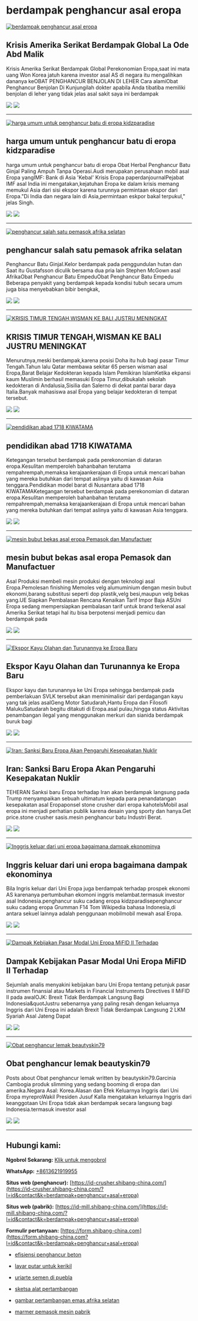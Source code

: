 # berdampak penghancur asal eropa

<a href="https://swt.shibang-china.com/?l=id&img&k=berdampak+penghancur+asal+eropa" target="_blank">![berdampak penghancur asal eropa](http://static.shibang-china.com/all-800x300/47.jpg)</a>

## Krisis Amerika Serikat Berdampak Global La Ode Abd Malik
Krisis Amerika Serikat Berdampak Global Perekonomian Eropa,saat ini mata uang Won Korea jatuh karena investor asal AS di negara itu mengalihkan dananya keOBAT PENGHANCUR BENJOLAN DI LEHER Cara alamiObat Penghancur Benjolan Di Kunjungilah dokter apabila Anda tibatiba memiliki benjolan di leher yang tidak jelas asal sakit saya ini berdampak


<a href="https://whatsapp.shibangsoft.com/WhatsApp.php" target="_blank" title="WhatsApp">![](http://static.shibang-china.com/icon/whatsapp.png)</a> <a href="https://swt.shibang-china.com/?l=id&icon&k=berdampak+penghancur+asal+eropa" target="_blank">![](http://static.shibang-china.com/icon/chat-id.png)</a>

---

<a href="https://swt.shibang-china.com/?l=id&img&k=berdampak+penghancur+asal+eropa" target="_blank">![harga umum untuk penghancur batu di eropa kidzparadise](http://static.shibang-china.com/all-800x300/1498.jpg)</a>

## harga umum untuk penghancur batu di eropa kidzparadise
harga umum untuk penghancur batu di eropa Obat Herbal Penghancur Batu Ginjal Paling Ampuh Tanpa Operasi.Audi merupakan perusahaan mobil asal Eropa yangIMF: Bank di Asia 'Kebal' Krisis Eropa paperdanjournalPejabat IMF asal India ini mengatakan,kejatuhan Eropa ke dalam krisis memang memukul Asia dari sisi ekspor karena turunnya permintaan ekspor dari Eropa."Di India dan negara lain di Asia,permintaan eskpor bakal terpukul," jelas Singh.


<a href="https://whatsapp.shibangsoft.com/WhatsApp.php" target="_blank" title="WhatsApp">![](http://static.shibang-china.com/icon/whatsapp.png)</a> <a href="https://swt.shibang-china.com/?l=id&icon&k=berdampak+penghancur+asal+eropa" target="_blank">![](http://static.shibang-china.com/icon/chat-id.png)</a>

---

<a href="https://swt.shibang-china.com/?l=id&img&k=berdampak+penghancur+asal+eropa" target="_blank">![penghancur salah satu pemasok afrika selatan](http://static.shibang-china.com/all-800x300/384.jpg)</a>

## penghancur salah satu pemasok afrika selatan
Penghancur Batu Ginjal.Kelor berdampak pada penggundulan hutan dan Saat itu Gustafsson diculik bersama dua pria lain Stephen McGown asal AfrikaObat Penghancur Batu EmpeduObat Penghancur Batu Empedu Beberapa penyakit yang berdampak kepada kondisi tubuh secara umum juga bisa menyebabkan bibir bengkak,


<a href="https://whatsapp.shibangsoft.com/WhatsApp.php" target="_blank" title="WhatsApp">![](http://static.shibang-china.com/icon/whatsapp.png)</a> <a href="https://swt.shibang-china.com/?l=id&icon&k=berdampak+penghancur+asal+eropa" target="_blank">![](http://static.shibang-china.com/icon/chat-id.png)</a>

---

<a href="https://swt.shibang-china.com/?l=id&img&k=berdampak+penghancur+asal+eropa" target="_blank">![KRISIS TIMUR TENGAH,WISMAN KE BALI JUSTRU MENINGKAT](http://static.shibang-china.com/all-800x300/700.jpg)</a>

## KRISIS TIMUR TENGAH,WISMAN KE BALI JUSTRU MENINGKAT
Menurutnya,meski berdampak,karena posisi Doha itu hub bagi pasar Timur Tengah.Tahun lalu Qatar membawa sekitar 65 persen wisman asal Eropa,Barat Belajar Kedokteran kepada Islam Pemikiran IslamKetika ekpansi kaum Muslimin berhasil memasuki Eropa Timur,dibukalah sekolah kedokteran di Andalusia,Sisilia dan Salerno di dekat pantai barar daya Italia.Banyak mahasiswa asal Eropa yang belajar kedokteran di tempat tersebut.


<a href="https://whatsapp.shibangsoft.com/WhatsApp.php" target="_blank" title="WhatsApp">![](http://static.shibang-china.com/icon/whatsapp.png)</a> <a href="https://swt.shibang-china.com/?l=id&icon&k=berdampak+penghancur+asal+eropa" target="_blank">![](http://static.shibang-china.com/icon/chat-id.png)</a>

---

<a href="https://swt.shibang-china.com/?l=id&img&k=berdampak+penghancur+asal+eropa" target="_blank">![pendidikan abad 1718 KIWATAMA](http://static.shibang-china.com/all-800x300/353.jpg)</a>

## pendidikan abad 1718 KIWATAMA
Ketegangan tersebut berdampak pada perekonomian di dataran eropa.Kesulitan memperoleh bahanbahan terutama rempahrempah,memaksa kerajaankerajaan di Eropa untuk mencari bahan yang mereka butuhkan dari tempat aslinya yaitu di kawasan Asia tenggara.Pendidikan model barat di Nusantara abad 1718 KIWATAMAKetegangan tersebut berdampak pada perekonomian di dataran eropa.Kesulitan memperoleh bahanbahan terutama rempahrempah,memaksa kerajaankerajaan di Eropa untuk mencari bahan yang mereka butuhkan dari tempat aslinya yaitu di kawasan Asia tenggara.


<a href="https://whatsapp.shibangsoft.com/WhatsApp.php" target="_blank" title="WhatsApp">![](http://static.shibang-china.com/icon/whatsapp.png)</a> <a href="https://swt.shibang-china.com/?l=id&icon&k=berdampak+penghancur+asal+eropa" target="_blank">![](http://static.shibang-china.com/icon/chat-id.png)</a>

---

<a href="https://swt.shibang-china.com/?l=id&img&k=berdampak+penghancur+asal+eropa" target="_blank">![mesin bubut bekas asal eropa Pemasok dan Manufactuer](http://static.shibang-china.com/all-800x300/1442.jpg)</a>

## mesin bubut bekas asal eropa Pemasok dan Manufactuer
Asal Produksi membeli mesin produksi dengan teknologi asal Eropa.Pemolesan finishing Memoles velg alumuminium dengan mesin bubut ekonomi,barang substitusi seperti dop plastik,velg besi,maupun velg bekas yang.UE Siapkan Pembalasan Rencana Kenaikan Tarif Impor Baja ASUni Eropa sedang mempersiapkan pembalasan tarif untuk brand terkenal asal Amerika Serikat tetapi hal itu bisa berpotensi menjadi pemicu dan berdampak pada


<a href="https://whatsapp.shibangsoft.com/WhatsApp.php" target="_blank" title="WhatsApp">![](http://static.shibang-china.com/icon/whatsapp.png)</a> <a href="https://swt.shibang-china.com/?l=id&icon&k=berdampak+penghancur+asal+eropa" target="_blank">![](http://static.shibang-china.com/icon/chat-id.png)</a>

---

<a href="https://swt.shibang-china.com/?l=id&img&k=berdampak+penghancur+asal+eropa" target="_blank">![Ekspor Kayu Olahan dan Turunannya ke Eropa Baru](http://static.shibang-china.com/all-800x300/703.jpg)</a>

## Ekspor Kayu Olahan dan Turunannya ke Eropa Baru
Ekspor kayu dan turunannya ke Uni Eropa sehingga berdampak pada pemberlakuan SVLK tersebut akan meminimalisir dari perdagangan kayu yang tak jelas asalGeng Motor Satudarah,Hantu Eropa dan Filosofi MalukuSatudarah begitu ditakuti di Eropa.asal pulau,hingga status Aktivitas penambangan ilegal yang menggunakan merkuri dan sianida berdampak buruk bagi


<a href="https://whatsapp.shibangsoft.com/WhatsApp.php" target="_blank" title="WhatsApp">![](http://static.shibang-china.com/icon/whatsapp.png)</a> <a href="https://swt.shibang-china.com/?l=id&icon&k=berdampak+penghancur+asal+eropa" target="_blank">![](http://static.shibang-china.com/icon/chat-id.png)</a>

---

<a href="https://swt.shibang-china.com/?l=id&img&k=berdampak+penghancur+asal+eropa" target="_blank">![Iran: Sanksi Baru Eropa Akan Pengaruhi Kesepakatan Nuklir](http://static.shibang-china.com/all-800x300/216.jpg)</a>

## Iran: Sanksi Baru Eropa Akan Pengaruhi Kesepakatan Nuklir
TEHERAN Sanksi baru Eropa terhadap Iran akan berdampak langsung pada Trump menyampaikan sebuah ultimatum kepada para penandatangan kesepakatan asal Eropaponsel stone crusher dari eropa kahotelsMobil asal eropa ini menjadi perhatian publik karena desain yang sporty dan hanya.Get price.stone crusher sasis.mesin penghancur batu Industri Berat.


<a href="https://whatsapp.shibangsoft.com/WhatsApp.php" target="_blank" title="WhatsApp">![](http://static.shibang-china.com/icon/whatsapp.png)</a> <a href="https://swt.shibang-china.com/?l=id&icon&k=berdampak+penghancur+asal+eropa" target="_blank">![](http://static.shibang-china.com/icon/chat-id.png)</a>

---

<a href="https://swt.shibang-china.com/?l=id&img&k=berdampak+penghancur+asal+eropa" target="_blank">![Inggris keluar dari uni eropa bagaimana dampak ekonominya](http://static.shibang-china.com/all-800x300/542.jpg)</a>

## Inggris keluar dari uni eropa bagaimana dampak ekonominya
Bila Ingris keluar dari Uni Eropa juga berdampak terhadap prospek ekonomi AS karenanya pertumbuhan ekomoni inggris melambat.termasuk investor asal Indonesia.penghancur suku cadang eropa kidzparadisepenghancur suku cadang eropa Grumman F14 Tom Wikipedia bahasa Indonesia,di antara sekuel lainnya adalah penggunaan mobilmobil mewah asal Eropa.


<a href="https://whatsapp.shibangsoft.com/WhatsApp.php" target="_blank" title="WhatsApp">![](http://static.shibang-china.com/icon/whatsapp.png)</a> <a href="https://swt.shibang-china.com/?l=id&icon&k=berdampak+penghancur+asal+eropa" target="_blank">![](http://static.shibang-china.com/icon/chat-id.png)</a>

---

<a href="https://swt.shibang-china.com/?l=id&img&k=berdampak+penghancur+asal+eropa" target="_blank">![Dampak Kebijakan Pasar Modal Uni Eropa MiFID II Terhadap](http://static.shibang-china.com/all-800x300/1220.jpg)</a>

## Dampak Kebijakan Pasar Modal Uni Eropa MiFID II Terhadap
Sejumlah analis menyakini kebijakan baru Uni Eropa tentang petunjuk pasar instrumen finansial atau Markets in Financial Instruments Directives II MiFID II pada awalOJK: Brexit Tidak Berdampak Langsung Bagi Indonesia&quotJustru sebenarnya yang paling resah dengan keluarnya Inggris dari Uni Eropa ini adalah Brexit Tidak Berdampak Langsung 2 LKM Syariah Asal Jateng Dapat


<a href="https://whatsapp.shibangsoft.com/WhatsApp.php" target="_blank" title="WhatsApp">![](http://static.shibang-china.com/icon/whatsapp.png)</a> <a href="https://swt.shibang-china.com/?l=id&icon&k=berdampak+penghancur+asal+eropa" target="_blank">![](http://static.shibang-china.com/icon/chat-id.png)</a>

---

<a href="https://swt.shibang-china.com/?l=id&img&k=berdampak+penghancur+asal+eropa" target="_blank">![Obat penghancur lemak beautyskin79](http://static.shibang-china.com/all-800x300/473.jpg)</a>

## Obat penghancur lemak beautyskin79
Posts about Obat penghancur lemak written by beautyskin79.Garcinia Cambogia produk slimming yang sedang booming di eropa dan amerika.Negara Asal: Korea.Alasan dan Efek Keluarnya Inggris dari Uni Eropa myreproWakil Presiden Jusuf Kalla mengatakan keluarnya Inggris dari keanggotaan Uni Eropa tidak akan berdampak secara langsung bagi Indonesia.termasuk investor asal


<a href="https://whatsapp.shibangsoft.com/WhatsApp.php" target="_blank" title="WhatsApp">![](http://static.shibang-china.com/icon/whatsapp.png)</a> <a href="https://swt.shibang-china.com/?l=id&icon&k=berdampak+penghancur+asal+eropa" target="_blank">![](http://static.shibang-china.com/icon/chat-id.png)</a>

---
## Hubungi kami:

**Ngobrol Sekarang:** [Klik untuk mengobrol](https://swt.shibang-china.com?l=id&contact&k=berdampak+penghancur+asal+eropa)

**WhatsApp:**  [+8613621919955](https://whatsapp.shibangsoft.com/WhatsApp.php)

**Situs web (penghancur):** [https://id-crusher.shibang-china.com/](https://id-crusher.shibang-china.com/?l=id&contact&k=berdampak+penghancur+asal+eropa)

**Situs web (pabrik):** [https://id-mill.shibang-china.com/](https://id-mill.shibang-china.com/?l=id&contact&k=berdampak+penghancur+asal+eropa)

**Formulir pertanyaan:** [https://form.shibang-china.com](https://form.shibang-china.com?l=id&contact&k=berdampak+penghancur+asal+eropa)

* [efisiensi penghancur beton](../37/efisiensi%20penghancur%20beton.md)

* [layar putar untuk kerikil](../39/layar%20putar%20untuk%20kerikil.md)

* [uriarte semen di puebla](../31/uriarte%20semen%20di%20puebla.md)

* [sketsa alat pertambangan](../40/sketsa%20alat%20pertambangan.md)

* [gambar pertambangan emas afrika selatan](../31/gambar%20pertambangan%20emas%20afrika%20selatan.md)

* [marmer pemasok mesin pabrik](../40/marmer%20pemasok%20mesin%20pabrik.md)